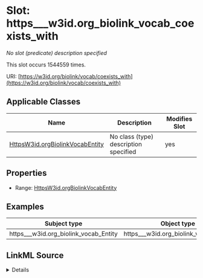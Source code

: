 

# Slot: https___w3id.org_biolink_vocab_coexists_with


_No slot (predicate) description specified_






This slot occurs 1544559 times.


URI: [https://w3id.org/biolink/vocab/coexists_with](https://w3id.org/biolink/vocab/coexists_with)



<!-- no inheritance hierarchy -->





## Applicable Classes

| Name | Description | Modifies Slot |
| --- | --- | --- |
| [HttpsW3id.orgBiolinkVocabEntity](../classes/HttpsW3id.orgBiolinkVocabEntity.md) | No class (type) description specified |  yes  |







## Properties

* Range: [HttpsW3id.orgBiolinkVocabEntity](../classes/HttpsW3id.orgBiolinkVocabEntity.md)






## Examples

| Subject type | Object type | Example subject | Example object | Occurrences |
| --- | --- | --- | --- | --- |
| https___w3id.org_biolink_vocab_Entity | https___w3id.org_biolink_vocab_Entity | http://linkedlifedata.com/resource/umls/id/C0000039 | http://linkedlifedata.com/resource/umls/id/C0001551 | 1544559 |




## LinkML Source

<details>

```yaml
name: https___w3id.org_biolink_vocab_coexists_with
annotations:
  count:
    tag: count
    value: 1544559
description: No slot (predicate) description specified
examples:
- object:
    example_object: http://linkedlifedata.com/resource/umls/id/C0001551
    example_object_type: https___w3id.org_biolink_vocab_Entity
    example_predicate: https://w3id.org/biolink/vocab/coexists_with
    example_subject: http://linkedlifedata.com/resource/umls/id/C0000039
    example_subject_type: https___w3id.org_biolink_vocab_Entity
from_schema: biohealth
rank: 1000
slot_uri: https://w3id.org/biolink/vocab/coexists_with
alias: https___w3id.org_biolink_vocab_coexists_with
domain_of:
- https___w3id.org_biolink_vocab_Entity
range: https___w3id.org_biolink_vocab_Entity

```
</details>